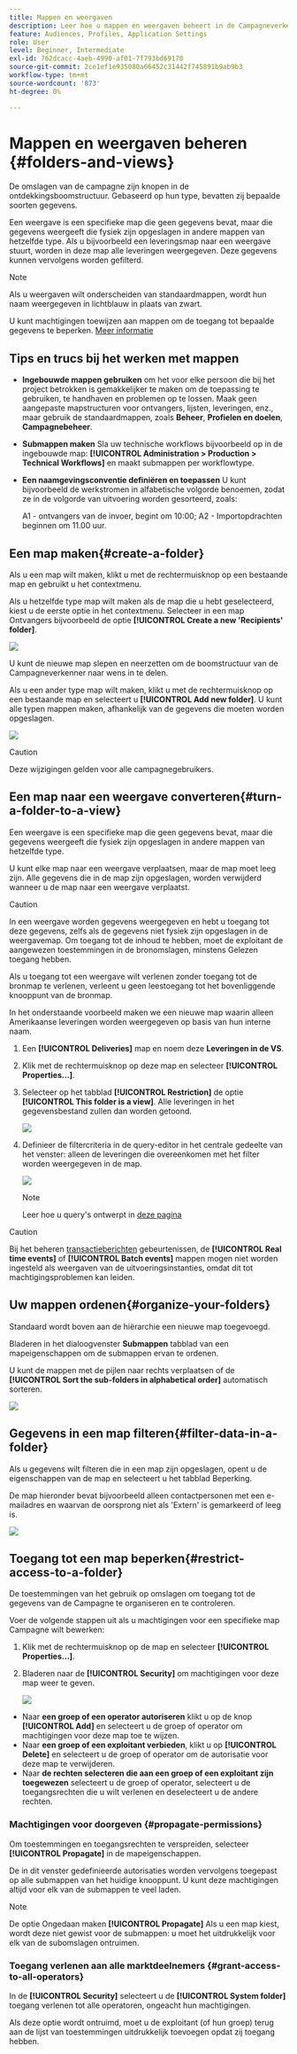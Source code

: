 ```yaml
---
title: Mappen en weergaven
description: Leer hoe u mappen en weergaven beheert in de Campagneverkenner
feature: Audiences, Profiles, Application Settings
role: User
level: Beginner, Intermediate
exl-id: 762dcacc-4aeb-4990-af01-7f793bd69170
source-git-commit: 2ce1ef1e935080a66452c31442f745891b9ab9b3
workflow-type: tm+mt
source-wordcount: '873'
ht-degree: 0%

---
```


# Mappen en weergaven beheren {#folders-and-views}

De omslagen van de campagne zijn knopen in de ontdekkingsboomstructuur. Gebaseerd op hun type, bevatten zij bepaalde soorten gegevens.

Een weergave is een specifieke map die geen gegevens bevat, maar die gegevens weergeeft die fysiek zijn opgeslagen in andere mappen van hetzelfde type. Als u bijvoorbeeld een leveringsmap naar een weergave stuurt, worden in deze map alle leveringen weergegeven. Deze gegevens kunnen vervolgens worden gefilterd.


>[!NOTE]
>Als u weergaven wilt onderscheiden van standaardmappen, wordt hun naam weergegeven in lichtblauw in plaats van zwart.

U kunt machtigingen toewijzen aan mappen om de toegang tot bepaalde gegevens te beperken. [Meer informatie](#restrict-access-to-a-folder)

## Tips en trucs bij het werken met mappen

* **Ingebouwde mappen gebruiken** om het voor elke persoon die bij het project betrokken is gemakkelijker te maken om de toepassing te gebruiken, te handhaven en problemen op te lossen. Maak geen aangepaste mapstructuren voor ontvangers, lijsten, leveringen, enz., maar gebruik de standaardmappen, zoals **Beheer**, **Profielen en doelen**, **Campagnebeheer**.

* **Submappen maken** Sla uw technische workflows bijvoorbeeld op in de ingebouwde map: **[!UICONTROL Administration > Production > Technical Workflows]** en maakt submappen per workflowtype.

* **Een naamgevingsconventie definiëren en toepassen** U kunt bijvoorbeeld de werkstromen in alfabetische volgorde benoemen, zodat ze in de volgorde van uitvoering worden gesorteerd, zoals:

   A1 - ontvangers van de invoer, begint om 10:00; A2 - Importopdrachten beginnen om 11.00 uur.

## Een map maken{#create-a-folder}

Als u een map wilt maken, klikt u met de rechtermuisknop op een bestaande map en gebruikt u het contextmenu.

Als u hetzelfde type map wilt maken als de map die u hebt geselecteerd, kiest u de eerste optie in het contextmenu. Selecteer in een map Ontvangers bijvoorbeeld de optie **[!UICONTROL Create a new 'Recipients' folder]**.

![](assets/create-recipient-folder.png)

U kunt de nieuwe map slepen en neerzetten om de boomstructuur van de Campagneverkenner naar wens in te delen.

Als u een ander type map wilt maken, klikt u met de rechtermuisknop op een bestaande map en selecteert u **[!UICONTROL Add new folder]**. U kunt alle typen mappen maken, afhankelijk van de gegevens die moeten worden opgeslagen.

![](assets/add-new-folder.png)

>[!CAUTION]
>Deze wijzigingen gelden voor alle campagnegebruikers.

## Een map naar een weergave converteren{#turn-a-folder-to-a-view}

Een weergave is een specifieke map die geen gegevens bevat, maar die gegevens weergeeft die fysiek zijn opgeslagen in andere mappen van hetzelfde type.

U kunt elke map naar een weergave verplaatsen, maar de map moet leeg zijn. Alle gegevens die in de map zijn opgeslagen, worden verwijderd wanneer u de map naar een weergave verplaatst.

>[!CAUTION]
>
>In een weergave worden gegevens weergegeven en hebt u toegang tot deze gegevens, zelfs als de gegevens niet fysiek zijn opgeslagen in de weergavemap. Om toegang tot de inhoud te hebben, moet de exploitant de aangewezen toestemmingen in de bronomslagen, minstens Gelezen toegang hebben.
>
>Als u toegang tot een weergave wilt verlenen zonder toegang tot de bronmap te verlenen, verleent u geen leestoegang tot het bovenliggende knooppunt van de bronmap.

In het onderstaande voorbeeld maken we een nieuwe map waarin alleen Amerikaanse leveringen worden weergegeven op basis van hun interne naam.

1. Een **[!UICONTROL Deliveries]** map en noem deze **Leveringen in de VS**.
1. Klik met de rechtermuisknop op deze map en selecteer **[!UICONTROL Properties...]**.
1. Selecteer op het tabblad **[!UICONTROL Restriction]** de optie **[!UICONTROL This folder is a view]**. Alle leveringen in het gegevensbestand zullen dan worden getoond.

   ![](assets/this-folder-is-a-view.png)

1. Definieer de filtercriteria in de query-editor in het centrale gedeelte van het venster: alleen de leveringen die overeenkomen met het filter worden weergegeven in de map.

   ![](assets/filter-view.png)

   >[!NOTE]
   >
   >Leer hoe u query&#39;s ontwerpt in [deze pagina](create-filters.md#advanced-filters)


>[!CAUTION]
>
>Bij het beheren [transactieberichten](../send/transactional.md) gebeurtenissen, de **[!UICONTROL Real time events]** of **[!UICONTROL Batch events]** mappen mogen niet worden ingesteld als weergaven van de uitvoeringsinstanties, omdat dit tot machtigingsproblemen kan leiden.

## Uw mappen ordenen{#organize-your-folders}

Standaard wordt boven aan de hiërarchie een nieuwe map toegevoegd.

Bladeren in het dialoogvenster **Submappen** tabblad van een mapeigenschappen om de submappen ervan te ordenen.

U kunt de mappen met de pijlen naar rechts verplaatsen of de **[!UICONTROL Sort the sub-folders in alphabetical order]** automatisch sorteren.

![](assets/sort-folders.png)


## Gegevens in een map filteren{#filter-data-in-a-folder}

Als u gegevens wilt filteren die in een map zijn opgeslagen, opent u de eigenschappen van de map en selecteert u het tabblad Beperking.

De map hieronder bevat bijvoorbeeld alleen contactpersonen met een e-mailadres en waarvan de oorsprong niet als &#39;Extern&#39; is gemarkeerd of leeg is.

![](assets/add-a-filter-to-a-folder.png)


## Toegang tot een map beperken{#restrict-access-to-a-folder}

De toestemmingen van het gebruik op omslagen om toegang tot de gegevens van de Campagne te organiseren en te controleren.

Voer de volgende stappen uit als u machtigingen voor een specifieke map Campagne wilt bewerken:

1. Klik met de rechtermuisknop op de map en selecteer **[!UICONTROL Properties...]**.
1. Bladeren naar de **[!UICONTROL Security]** om machtigingen voor deze map weer te geven.

   ![](assets/folder-permissions.png)

* Naar **een groep of een operator autoriseren** klikt u op de knop **[!UICONTROL Add]** en selecteert u de groep of operator om machtigingen voor deze map toe te wijzen.
* Naar **een groep of een exploitant verbieden**, klikt u op **[!UICONTROL Delete]** en selecteert u de groep of operator om de autorisatie voor deze map te verwijderen.
* Naar **de rechten selecteren die aan een groep of een exploitant zijn toegewezen** selecteert u de groep of operator, selecteert u de toegangsrechten die u wilt verlenen en deselecteert u de andere rechten.

### Machtigingen voor doorgeven {#propagate-permissions}

Om toestemmingen en toegangsrechten te verspreiden, selecteer **[!UICONTROL Propagate]** in de mapeigenschappen.

De in dit venster gedefinieerde autorisaties worden vervolgens toegepast op alle submappen van het huidige knooppunt. U kunt deze machtigingen altijd voor elk van de submappen te veel laden.

>[!NOTE]
>
>De optie Ongedaan maken **[!UICONTROL Propagate]** Als u een map kiest, wordt deze niet gewist voor de submappen: u moet het uitdrukkelijk voor elk van de subomslagen ontruimen.

### Toegang verlenen aan alle marktdeelnemers {#grant-access-to-all-operators}

In de **[!UICONTROL Security]** selecteert u de **[!UICONTROL System folder]** toegang verlenen tot alle operatoren, ongeacht hun machtigingen.

Als deze optie wordt ontruimd, moet u de exploitant (of hun groep) terug aan de lijst van toestemmingen uitdrukkelijk toevoegen opdat zij toegang hebben.
